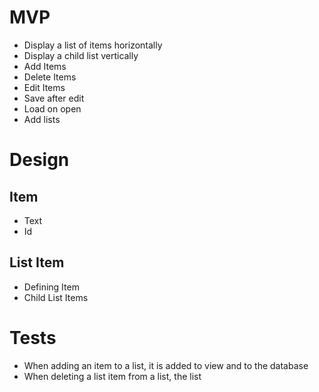 # MVP
- Display a list of items horizontally
- Display a child list vertically
- Add Items
- Delete Items
- Edit Items
- Save after edit
- Load on open
- Add lists

# Design
## Item
- Text
- Id
## List Item
- Defining Item
- Child List Items

# Tests
- When adding an item to a list, it is added to view and to the database
- When deleting a list item from a list, the list  

